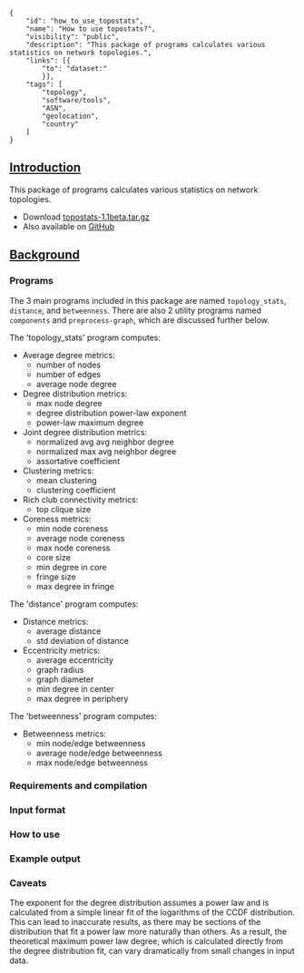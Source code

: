 ~~~
{
    "id": "how_to_use_topostats",
    "name": "How to use topostats?",
    "visibility": "public",
    "description": "This package of programs calculates various statistics on network topologies.",
    "links": [{
        "to": "dataset:"
        }],
    "tags": [
        "topology",
        "software/tools",
        "ASN",
        "geolocation",
        "country"
    ]
}
~~~
## **<ins> Introduction </ins>**
This package of programs calculates various statistics on network topologies.
- Download [topostats-1.1beta.tar.gz](https://www.caida.org/tools/utilities/topostats/dists/topostats-1.1beta.tar.gz)
- Also available on [GitHub](https://github.com/CAIDA/topostats)



 
##  **<ins> Background </ins>**

### Programs
The 3 main programs included in this package are named `topology_stats`,
`distance`, and `betweenness`.  There are also 2 utility programs named
`components` and `preprocess-graph`, which are discussed further below.

The 'topology_stats' program computes:
- Average degree metrics:
  - number of nodes
  - number of edges
  - average node degree
- Degree distribution metrics:
  - max node degree
  - degree distribution power-law exponent
  - power-law maximum degree
- Joint degree distribution metrics:
  - normalized avg avg neighbor degree
  - normalized max avg neighbor degree
  - assortative coefficient
- Clustering metrics:
  - mean clustering
  - clustering coefficient
- Rich club connectivity metrics:
  - top clique size
- Coreness metrics:
  - min node coreness
  - average node coreness
  - max node coreness
  - core size
  - min degree in core
  - fringe size
  - max degree in fringe

The 'distance' program computes:
- Distance metrics:
  - average distance
  - std deviation of distance
- Eccentricity metrics:
  - average eccentricity
  - graph radius
  - graph diameter
  - min degree in center
  - max degree in periphery

The 'betweenness' program computes:
- Betweenness metrics:
  - min node/edge betweenness
  - average node/edge betweenness
  - max node/edge betweenness



### Requirements and compilation
### Input format
### How to use
### Example output

### Caveats
The exponent for the degree distribution assumes a power law and is
calculated from a simple linear fit of the logarithms of the CCDF
distribution.  This can lead to inaccurate results, as there may be
sections of the distribution that fit a power law more naturally than
others.  As a result, the theoretical maximum power law degree, which is
calculated directly from the degree distribution fit, can vary dramatically
from small changes in input data.


